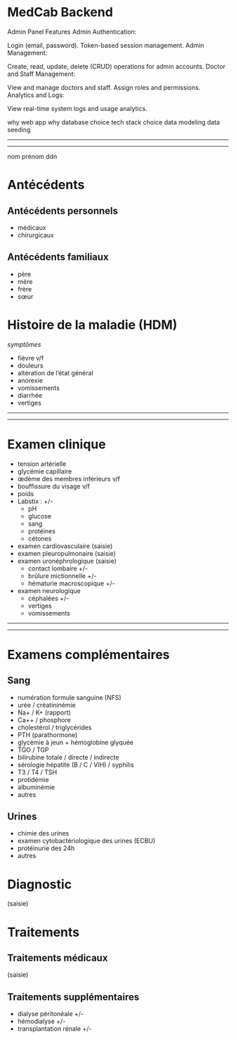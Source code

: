 # MedCab Backend
Admin Panel Features
Admin Authentication:

Login (email, password).
Token-based session management.
Admin Management:

Create, read, update, delete (CRUD) operations for admin accounts.
Doctor and Staff Management:

View and manage doctors and staff.
Assign roles and permissions.
Analytics and Logs:

View real-time system logs and usage analytics.






why web app
why database choice
tech stack choice
data modeling
data seeding


--- 
---

nom
prénom
ddn

# Antécédents  
## Antécédents personnels  
- médicaux  
- chirurgicaux  

## Antécédents familiaux  
- père  
- mère  
- frère  
- sœur  

# Histoire de la maladie (HDM)  
_symptômes_  
- fièvre v/f  
- douleurs  
- altération de l’état général  
- anorexie  
- vomissements  
- diarrhée  
- vertiges  

---  
---  

# Examen clinique  
- tension artérielle  
- glycémie capillaire  
- œdème des membres inférieurs v/f  
- bouffissure du visage v/f  
- poids  
- Labstix : +/-  
    - pH  
    - glucose  
    - sang  
    - protéines  
    - cétones  
- examen cardiovasculaire (saisie)  
- examen pleuropulmonaire (saisie)  
- examen uronéphrologique (saisie)  
    - contact lombaire +/-  
    - brûlure mictionnelle +/-  
    - hématurie macroscopique +/-  
- examen neurologique  
    - céphalées +/-  
    - vertiges  
    - vomissements  

---  
---  

# Examens complémentaires  
## Sang  
- numération formule sanguine (NFS)  
- urée / créatininémie  
- Na+ / K+ (rapport)  
- Ca++ / phosphore  
- cholestérol / triglycérides  
- PTH (parathormone)  
- glycémie à jeun + hémoglobine glyquée  
- TGO / TGP  
- bilirubine totale / directe / indirecte  
- sérologie hépatite (B / C / VIH) / syphilis  
- T3 / T4 / TSH  
- protidémie  
- albuminémie  
- autres  

## Urines  
- chimie des urines  
- examen cytobactériologique des urines (ECBU)  
- protéinurie des 24h  
- autres  

# Diagnostic  
(saisie)  

# Traitements  
## Traitements médicaux  
(saisie)  

## Traitements supplémentaires  
- dialyse péritonéale +/-  
- hémodialyse +/-  
- transplantation rénale +/-  
 